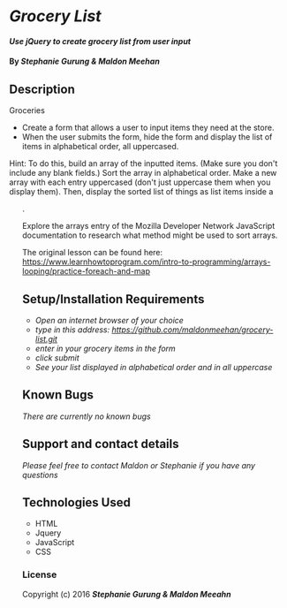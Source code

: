 # _Grocery List_

#### _Use jQuery to create grocery list from user input_

#### By _**Stephanie Gurung & Maldon Meehan**_

## Description

Groceries
* Create a form that allows a user to input items they need at the store.
* When the user submits the form, hide the form and display the list of items in alphabetical order, all uppercased.

Hint: To do this, build an array of the inputted items. (Make sure you don't include any blank fields.) Sort the array in alphabetical order. Make a new array with each entry uppercased (don't just uppercase them when you display them). Then, display the sorted list of things as list items inside a <ul>.

Explore the arrays entry of the Mozilla Developer Network JavaScript documentation to research what method might be used to sort arrays.

The original lesson can be found here:
https://www.learnhowtoprogram.com/intro-to-programming/arrays-looping/practice-foreach-and-map
## Setup/Installation Requirements

* _Open an internet browser of your choice_
* _type in this address: https://github.com/maldonmeehan/grocery-list.git_
* _enter in your grocery items in the form_
* _click submit_
* _See your list displayed in alphabetical order and in all uppercase_

## Known Bugs

_There are currently no known bugs_

## Support and contact details

_Please feel free to contact Maldon or Stephanie if you have any questions_

## Technologies Used

* HTML
* Jquery
* JavaScript
* CSS

### License

Copyright (c) 2016 **_Stephanie Gurung & Maldon Meeahn_**
